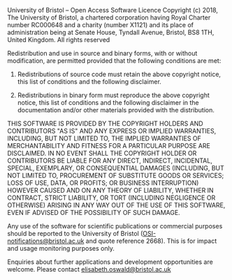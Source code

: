 University of Bristol – Open Access Software Licence
Copyright (c) 2018, The University of Bristol, a chartered
corporation having Royal Charter number RC000648 and a charity
(number X1121) and its place of administration being at Senate
House, Tyndall Avenue, Bristol, BS8 1TH, United Kingdom.
All rights reserved

Redistribution and use in source and binary forms, with or without
modification, are permitted provided that the following conditions
are met:

1. Redistributions of source code must retain the above copyright
notice, this list of conditions and the following disclaimer.

2. Redistributions in binary form must reproduce the above
copyright notice, this list of conditions and the following
disclaimer in the documentation and/or other materials provided
with the distribution.

THIS SOFTWARE IS PROVIDED BY THE COPYRIGHT HOLDERS AND CONTRIBUTORS
"AS IS" AND ANY EXPRESS OR IMPLIED WARRANTIES, INCLUDING, BUT NOT
LIMITED TO, THE IMPLIED WARRANTIES OF MERCHANTABILITY AND FITNESS
FOR A PARTICULAR PURPOSE ARE DISCLAIMED. IN NO EVENT SHALL THE
COPYRIGHT HOLDER OR CONTRIBUTORS BE LIABLE FOR ANY DIRECT,
INDIRECT, INCIDENTAL, SPECIAL, EXEMPLARY, OR CONSEQUENTIAL DAMAGES
(INCLUDING, BUT NOT LIMITED TO, PROCUREMENT OF SUBSTITUTE GOODS OR
SERVICES; LOSS OF USE, DATA, OR PROFITS; OR BUSINESS INTERRUPTION)
HOWEVER CAUSED AND ON ANY THEORY OF LIABILITY, WHETHER IN CONTRACT,
STRICT LIABILITY, OR TORT (INCLUDING NEGLIGENCE OR OTHERWISE)
ARISING IN ANY WAY OUT OF THE USE OF THIS SOFTWARE, EVEN IF ADVISED
OF THE POSSIBILITY OF SUCH DAMAGE.

Any use of the software for scientific publications or commercial
purposes should be reported to the University of Bristol
(OSI-notifications@bristol.ac.uk and quote reference 2668). This is
for impact and usage monitoring purposes only.

Enquiries about further applications and development opportunities
are welcome. Please contact elisabeth.oswald@bristol.ac.uk
